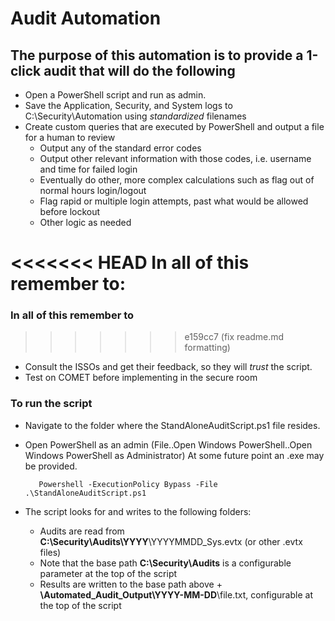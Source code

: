 # Audit Automation #

## The purpose of this automation is to provide a 1-click audit that will do the following ##
 * Open a PowerShell script and run as admin.
 * Save the Application, Security, and System logs to C:\Security\Automation using *standardized* filenames
 * Create custom queries that are executed by PowerShell and output a file for a human to review
    * Output any of the standard error codes
    * Output other relevant information with those codes, i.e. username and time for failed login
    * Eventually do other, more complex calculations such as flag out of normal hours login/logout
    * Flag rapid or multiple login attempts, past what would be allowed before lockout
    * Other logic as needed

<<<<<<< HEAD
In all of this remember to:
=======
### In all of this remember to ###
>>>>>>> e159cc7 (fix readme.md formatting)
 * Consult the ISSOs and get their feedback, so they will *trust* the script.
 * Test on COMET before implementing in the secure room


### To run the script ###
 * Navigate to the folder where the StandAloneAuditScript.ps1 file resides.
 * Open PowerShell as an admin (File..Open Windows PowerShell..Open Windows PowerShell as Administrator)  At some future point an .exe may be provided.

          Powershell -ExecutionPolicy Bypass -File .\StandAloneAuditScript.ps1
 
 * The script looks for and writes to the following folders:
    * Audits are read from **C:\Security\Audits\YYYY**\YYYYMMDD_Sys.evtx (or other .evtx files)
    * Note that the base path **C:\Security\Audits** is a configurable parameter at the top of the script
    * Results are written to the base path above + **\Automated_Audit_Output\YYYY-MM-DD**\file.txt, configurable at the top of the script